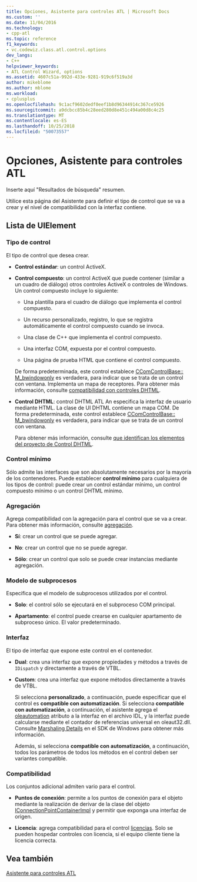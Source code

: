 ```yaml
---
title: Opciones, Asistente para controles ATL | Microsoft Docs
ms.custom: ''
ms.date: 11/04/2016
ms.technology:
- cpp-atl
ms.topic: reference
f1_keywords:
- vc.codewiz.class.atl.control.options
dev_langs:
- C++
helpviewer_keywords:
- ATL Control Wizard, options
ms.assetid: 4607c51a-992d-433e-9281-919c6f519a3d
author: mikeblome
ms.author: mblome
ms.workload:
- cplusplus
ms.openlocfilehash: 9c1acf9602dedf0eef1b8d96344914c367ce5926
ms.sourcegitcommit: a9dcbcc85b4c28eed280d8e451c494a00d8c4c25
ms.translationtype: MT
ms.contentlocale: es-ES
ms.lasthandoff: 10/25/2018
ms.locfileid: "50073557"
---
```

# <a name="options-atl-control-wizard"></a>Opciones, Asistente para controles ATL

Inserte aquí "Resultados de búsqueda" resumen.

Utilice esta página del Asistente para definir el tipo de control que se va a crear y el nivel de compatibilidad con la interfaz contiene.

## <a name="uielement-list"></a>Lista de UIElement

### <a name="control-type"></a>Tipo de control

El tipo de control que desea crear.

- **Control estándar**: un control ActiveX.

- **Control compuesto**: un control ActiveX que puede contener (similar a un cuadro de diálogo) otros controles ActiveX o controles de Windows. Un control compuesto incluye lo siguiente:

   - Una plantilla para el cuadro de diálogo que implementa el control compuesto.

   - Un recurso personalizado, registro, lo que se registra automáticamente el control compuesto cuando se invoca.

   - Una clase de C++ que implementa el control compuesto.

   - Una interfaz COM, expuesta por el control compuesto.

   - Una página de prueba HTML que contiene el control compuesto.

   De forma predeterminada, este control establece [CComControlBase:: M_bwindowonly](../../atl/reference/ccomcontrolbase-class.md#m_bwindowonly) es verdadera, para indicar que se trata de un control con ventana. Implementa un mapa de receptores. Para obtener más información, consulte [compatibilidad con controles DHTML](../../atl/atl-support-for-dhtml-controls.md).

- **Control DHTML**: control DHTML ATL An especifica la interfaz de usuario mediante HTML. La clase de UI DHTML contiene un mapa COM. De forma predeterminada, este control establece [CComControlBase:: M_bwindowonly](../../atl/reference/ccomcontrolbase-class.md#m_bwindowonly) es verdadera, para indicar que se trata de un control con ventana.

   Para obtener más información, consulte [que identifican los elementos del proyecto de Control DHTML](../../atl/identifying-the-elements-of-the-dhtml-control-project.md).

### <a name="minimal-control"></a>Control mínimo

Sólo admite las interfaces que son absolutamente necesarios por la mayoría de los contenedores. Puede establecer **control mínimo** para cualquiera de los tipos de control: puede crear un control estándar mínimo, un control compuesto mínimo o un control DHTML mínimo.

### <a name="aggregation"></a>Agregación

Agrega compatibilidad con la agregación para el control que se va a crear. Para obtener más información, consulte [agregación](../../atl/aggregation.md).

- **Sí**: crear un control que se puede agregar.

- **No**: crear un control que no se puede agregar.

- **Sólo**: crear un control que solo se puede crear instancias mediante agregación.

### <a name="threading-model"></a>Modelo de subprocesos

Especifica que el modelo de subprocesos utilizados por el control.

- **Solo**: el control sólo se ejecutará en el subproceso COM principal.

- **Apartamento**: el control puede crearse en cualquier apartamento de subproceso único. El valor predeterminado.

### <a name="interface"></a>Interfaz

El tipo de interfaz que expone este control en el contenedor.

- **Dual**: crea una interfaz que expone propiedades y métodos a través de `IDispatch` y directamente a través de VTBL.

- **Custom**: crea una interfaz que expone métodos directamente a través de VTBL.

   Si selecciona **personalizado**, a continuación, puede especificar que el control es **compatible con automatización**. Si selecciona **compatible con automatización**, a continuación, el asistente agrega el [oleautomation](../../windows/oleautomation.md) atributo a la interfaz en el archivo IDL, y la interfaz puede calcularse mediante el contador de referencias universal en oleaut32.dll. Consulte [Marshaling Details](/windows/desktop/com/marshaling-details) en el SDK de Windows para obtener más información.

   Además, si selecciona **compatible con automatización**, a continuación, todos los parámetros de todos los métodos en el control deben ser variantes compatible.

### <a name="support"></a>Compatibilidad

Los conjuntos adicional admiten vario para el control.

- **Puntos de conexión**: permite a los puntos de conexión para el objeto mediante la realización de derivar de la clase del objeto [IConnectionPointContainerImpl](../../atl/reference/iconnectionpointcontainerimpl-class.md) y permitir que exponga una interfaz de origen.

- **Licencia**: agrega compatibilidad para el control [licencias](/windows/desktop/com/licensing). Solo se pueden hospedar controles con licencia, si el equipo cliente tiene la licencia correcta.

## <a name="see-also"></a>Vea también

[Asistente para controles ATL](../../atl/reference/atl-control-wizard.md)

